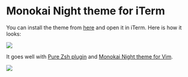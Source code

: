 # Monokai Night theme for iTerm

You can install the theme from [here](https://cdn.rawgit.com/nikitavoloboev/my-mac-os/master/iterm/Monokai%20Night.itermcolors) and open it in iTerm. Here is how it looks:

![](https://i.imgur.com/UujRUMV.png)

It goes well with [Pure Zsh plugin](https://github.com/sindresorhus/pure) and [Monokai Night theme for Vim](https://github.com/nikitavoloboev/vim-monokai-night#readme).

![](https://i.imgur.com/sLXBvv7.png)
